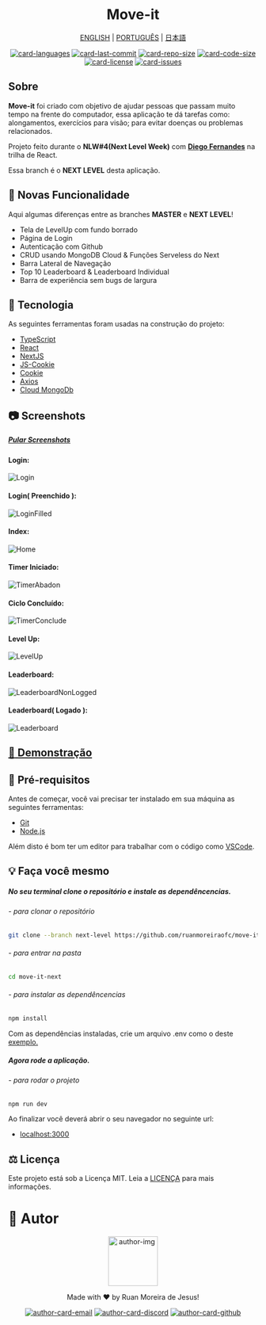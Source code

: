 <h1 align="center">
  Move-it
</h1>

<div align="center">

  [ENGLISH][lang-en]
  |
  [PORTUGUÊS][lang-pt]
  |
  [日本語][lang-jp]
</div>

<div align="center">

  [![card-languages]][btn-null]
  [![card-last-commit]][btn-null]
  [![card-repo-size]][btn-goto-clone]
  [![card-code-size]][btn-null]
  [![card-license]][btn-goto-license]
  [![card-issues]][btn-goto-issues]
</div>

## Sobre <span id="id-about"/>

**Move-it** foi criado com objetivo de ajudar pessoas que passam muito tempo na frente do computador, essa aplicação te dá tarefas como: alongamentos, exercícios para visão; para evitar doenças ou problemas relacionados.

Projeto feito durante o **NLW#4(Next Level Week)** com **[Diego Fernandes][btn-tutor]** na trilha de React.

Essa branch é o **NEXT LEVEL** desta aplicação.

## :partying_face: Novas Funcionalidade <span id="id-features"/>

Aqui algumas diferenças entre as branches **MASTER** e **NEXT LEVEL**!

- Tela de LevelUp com fundo borrado
- Página de Login
- Autenticação com Github
- CRUD usando MongoDB Cloud & Funções Serveless do Next
- Barra Lateral de Navegação
- Top 10 Leaderboard & Leaderboard Individual
- Barra de experiência sem bugs de largura

## :triangular_ruler: Tecnologia <span id="id-about"/>

As seguintes ferramentas foram usadas na construção do projeto:

- [TypeScript]
- [React]
- [NextJS]
- [JS-Cookie]
- [Cookie]
- [Axios]
- [Cloud MongoDb]

## :camera: Screenshots <span id="id-looking"/>

##### [Pular Screenshots][btn-skip]

#### Login:
![Login]
#### Login( Preenchido  ):
![LoginFilled]
#### Index:
![Home]
#### Timer Iniciado:
![TimerAbadon]
#### Ciclo Concluído:
![TimerConclude]
#### Level Up:
![LevelUp]
#### Leaderboard:
![LeaderboardNonLogged]
#### Leaderboard( Logado ):
![Leaderboard]

## [:eyes: Demonstração][btn-preview] <span id="id-preview"/>

## :electric_plug:  Pré-requisitos <span id="id-clone"/>

Antes de começar, você vai precisar ter instalado em sua máquina as seguintes ferramentas:

- [Git][btn-git]
- [Node.js][btn-node]

Além disto é bom ter um editor para trabalhar com o código como [VSCode][btn-vscode].

## :bulb: Faça você mesmo

##### No seu terminal clone o repositório e instale as dependêncencias.

###### - para clonar o repositório
```bash
git clone --branch next-level https://github.com/ruanmoreiraofc/move-it-next.git
```
###### - para entrar na pasta
```bash
cd move-it-next
```
###### - para instalar as dependêncencias
```bash
npm install
```

Com as dependências instaladas, crie um arquivo .env como o deste [exemplo.][btn-example]


##### Agora rode a aplicação.

###### - para rodar o projeto
```bash
npm run dev
```

Ao finalizar você deverá abrir o seu navegador no seguinte url:
- [localhost:3000][btn-localhost]

## :balance_scale: Licença <span id="id-license"/>

Este projeto está sob a Licença MIT. Leia a [LICENÇA][btn-license] para mais informações.

# :boy: Autor <span id="id-author"/>

<div align="center">

  <p>
    <img
      alt="author-img"
      title="Ruan Moreira de Jesus"
      width="100"
      src="https://github.com/ruanmoreiraofc.png">
  </p>

  <!-- ![author-img] does not work with Github's default profile image -->

  Made with :heart: by Ruan Moreira de Jesus!

  [![author-card-email]][author-btn-email]
  [![author-card-discord]][author-btn-discord]
  [![author-card-github]][author-btn-github]
</div>

<!--
  ***---- VARIABLES ----***
-->
[btn-null]: #

<!-- *** AUTHOR *** -->
[author-img]: https://github.com/ruanmoreiraofc.png?size=100 "Ruan Moreira de Jesus"

[author-card-email]: https://img.shields.io/badge/Email--$?style=social&logo=microsoft-outlook
[author-card-discord]: https://img.shields.io/badge/Discord--$?style=social&logo=discord
[author-card-github]: https://img.shields.io/github/followers/ruanmoreiraofc?style=social

[author-btn-email]: mailto:ruanmoreiraofc@hotmail.com "Entre em contato!"
[author-btn-discord]: #RuanMoreiraOfc#7904 "RuanMoreiraOfc#7904"
[author-btn-github]: https://github.com/ruanmoreiraofc "Meu Github"

<!-- *** LANGUAGES README *** -->
[lang-en]: README.md
[lang-pt]: #
[lang-jp]: #

<!-- *** INFO CARDS *** -->
[card-languages]: https://img.shields.io/github/languages/count/ruanmoreiraofc/move-it-next?style=for-the-badge&label=Linguagens
[card-last-commit]: https://img.shields.io/github/last-commit/ruanmoreiraofc/move-it-next?style=for-the-badge&label=Último%20Commit
[card-repo-size]: https://img.shields.io/github/repo-size/ruanmoreiraofc/move-it-next?style=for-the-badge&label=Último%20Git
[card-code-size]: https://img.shields.io/github/languages/code-size/ruanmoreiraofc/move-it-next?style=for-the-badge&label=Código
[card-license]: https://img.shields.io/github/license/ruanmoreiraofc/move-it-next?style=for-the-badge&label=Licença
[card-issues]: https://img.shields.io/github/issues/ruanmoreiraofc/move-it-next?style=for-the-badge

<!-- *** MAIN BUTTONS *** -->
[btn-tutor]: https://github.com/diego3g "CTO na Rocketseat"
[btn-git]: https://git-scm.com
[btn-node]: https://nodejs.org
[btn-vscode]: https://code.visualstudio.com

[btn-skip]: #id-preview
[btn-goto-clone]: #id-clone
[btn-goto-license]: #id-license
[btn-goto-issues]: https://github.com/ruanmoreiraofc/move-it-next/issues?q=is%3Aopen

[btn-next-level]: #
[btn-preview]: https://move-it-ruanmoreiraofc.vercel.app/
[btn-example]: .env.template
[btn-localhost]: http://localhost:3000
[btn-license]: LICENSE

<!-- *** TECHNOLOGY *** -->
[TypeScript]: https://www.typescriptlang.org
[React]: https://reactjs.org
[NextJS]: https://nextjs.org
[JS-Cookie]: https://github.com/js-cookie/js-cookie
[Cookie]: https://github.com/jshttp/cookie
[Axios]: https://github.com/axios/axios
[Cloud MongoDb]: https://www.mongodb.com/cloud

<!-- *** SCREENSHOTS *** -->
[Login]: https://user-images.githubusercontent.com/36450847/115162252-e39a6c00-a078-11eb-8305-fa335448e42a.jpg
[LoginFilled]: https://user-images.githubusercontent.com/36450847/115162296-180e2800-a079-11eb-9b29-4d9eb4cab603.jpg

[Home]: https://user-images.githubusercontent.com/36450847/115162206-961dff00-a078-11eb-95b7-a47efd18bcf8.jpg

[TimerAbadon]: https://user-images.githubusercontent.com/36450847/115162220-acc45600-a078-11eb-95b9-3f7e549bdc2d.jpg
[TimerConclude]: https://user-images.githubusercontent.com/36450847/115162224-b483fa80-a078-11eb-976f-7464ff36f5e6.jpg
[LevelUp]: https://user-images.githubusercontent.com/36450847/115162235-c5cd0700-a078-11eb-9412-746d5e4b3d73.jpg

[LeaderboardNonLogged]: https://user-images.githubusercontent.com/36450847/115162262-f44ae200-a078-11eb-8393-1aa8a023cc70.jpg
[Leaderboard]: https://user-images.githubusercontent.com/36450847/115162276-02006780-a079-11eb-846c-0e9e4b3b8c88.jpg
